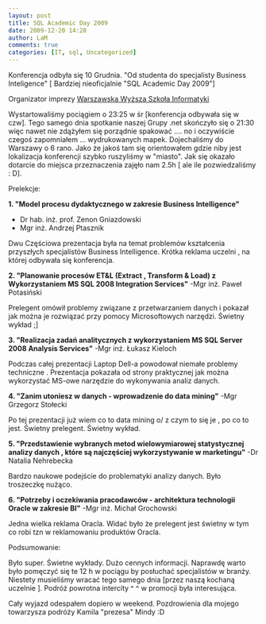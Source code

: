 ```yaml
---
layout: post
title: SQL Academic Day 2009
date: 2009-12-20 14:28
author: LaM
comments: true
categories: [IT, sql, Uncategorized]
---
```

Konferencja odbyła się 10 Grudnia. "Od studenta do specjalisty Business Inteligence" [ Bardziej nieoficjalnie "SQL Academic Day 2009"]

Organizator imprezy <a href="http://www.wwsi.edu.pl/">Warszawska Wyższa Szkoła Informatyki</a>

Wystartowaliśmy pociągiem o 23:25 w śr [konferencja odbywała się w czw]. Tego samego dnia spotkanie naszej Grupy .net skończyło się o 21:30 więc nawet nie zdążyłem się porządnie spakować .... no i oczywiście czegoś zapomniałem ... wydrukowanych mapek. Dojechaliśmy do Warszawy o 6 rano. Jako że jakoś tam się orientowałem gdzie niby jest lokalizacja konferencji szybko ruszyliśmy w "miasto". Jak się okazało dotarcie do miejsca przeznaczenia zajęło nam 2.5h [ ale ile pozwiedzaliśmy : D].


Prelekcje:

<strong>1. "Model procesu dydaktycznego w zakresie Business Intelligence"</strong>
- Dr hab. inż. prof. Zenon Gniazdowski
- Mgr inż. Andrzej Ptasznik

Dwu Częściowa prezentacja była na temat problemów kształcenia przyszłych specjalistów Business Intelligence. Krótka reklama uczelni , na której odbywała się konferencja.

<strong>2. "Planowanie procesów ET&amp;L (Extract , Transform &amp; Load) z Wykorzystaniem MS SQL 2008 Integration Services"</strong>
-Mgr inż. Paweł Potasiński

Prelegent omówił problemy związane z przetwarzaniem danych i pokazał jak można je rozwiązać przy pomocy Microsoftowych narzędzi. Świetny wykład ;]

<strong>3. "Realizacja zadań analitycznych z wykorzystaniem MS SQL Server 2008 Analysis Services"</strong>
-Mgr inż. Łukasz Kieloch

Podczas całej prezentacji Laptop Dell-a powodował niemałe problemy techniczne . Prezentacja pokazała od strony praktycznej jak można wykorzystać MS-owe narzędzie do wykonywania analiz danych.

<strong>4. "Zanim utoniesz w danych - wprowadzenie do data mining"</strong>
-Mgr Grzegorz Stołecki

Po tej prezentacji już wiem co to data mining o/ z czym to się je , po co to jest.
Świetny prelegent. Świetny wykład.

<strong>5. "Przedstawienie wybranych metod wielowymiarowej statystycznej analizy danych , które są najczęściej wykorzystywanie w marketingu"</strong>
-Dr Natalia Nehrebecka

Bardzo naukowe podejście do problematyki analizy danych. Było troszeczkę nużąco.

<strong>6. "Potrzeby i oczekiwania pracodawców - architektura technologii Oracle w zakresie BI"</strong>
-Mgr inż. Michał Grochowski

Jedna wielka reklama Oracla. Widać było że prelegent jest świetny w tym co robi tzn w reklamowaniu produktów Oracla.


Podsumowanie:

Było super. Świetne wykłady. Dużo cennych informacji. Naprawdę warto było pomęczyć się te 12 h w pociągu by posłuchać specjalistów w branży. Niestety musieliśmy wracać tego samego dnia [przez naszą kochaną uczelnie ].  Podróż powrotna intercity ^ ^ w promocji była interesująca.

Cały wyjazd odespałem dopiero w weekend.
Pozdrowienia dla mojego towarzysza podróży Kamila "prezesa" Mindy :D
